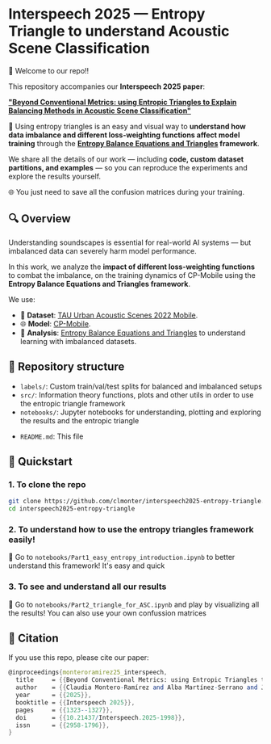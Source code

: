 # Interspeech 2025 — Entropy Triangle to understand Acoustic Scene Classification

🥳 Welcome to our repo!!

This repository accompanies our **Interspeech 2025 paper**:  

**["Beyond Conventional Metrics: using Entropic Triangles to Explain Balancing Methods in Acoustic Scene Classification"](https://www.isca-archive.org/interspeech_2025/monteroramirez25_interspeech.pdf)**

🤗 Using entropy triangles is an easy and visual way to **understand how data imbalance and different loss-weighting functions affect model training** through the **[Entropy Balance Equations and Triangles](https://github.com/FJValverde/EntropyTriangles.jl) framework**. 

We share all the details of our work — including **code, custom dataset partitions, and examples** — so you can reproduce the experiments and explore the results yourself.

🌐 You just need to save all the confusion matrices during your training.

## 🔍 Overview

Understanding soundscapes is essential for real-world AI systems — but imbalanced data can severely harm model performance.

In this work, we analyze the **impact of different loss-weighting functions** to combat the imbalance, on the training dynamics of CP-Mobile using the **Entropy Balance Equations and Triangles framework**.

We use:

- 🧠 **Dataset**: [TAU Urban Acoustic Scenes 2022 Mobile](https://zenodo.org/records/6337421).
- 🌐 **Model**: [CP-Mobile](https://github.com/fschmid56/cpjku_dcase23).
- 🔺 **Analysis**: [Entropy Balance Equations and Triangles](https://github.com/FJValverde/EntropyTriangles.jl) to understand learning with imbalanced datasets. 

## 📁 Repository structure

- `labels/`: Custom train/val/test splits for balanced and imbalanced setups
- `src/`: Information theory functions, plots and other utils in order to use the entropic triangle framework
- `notebooks/`: Jupyter notebooks for understanding, plotting and exploring the results and the entropic triangle
<!-- FVA: the following dir is not used in the repo, so I removed it
- `results/`: Saved confusion matrices during training and evaluation
-->
- `README.md`: This file

## 🚀 Quickstart

### 1. To clone the repo

```bash
git clone https://github.com/clmonter/interspeech2025-entropy-triangle.git
cd interspeech2025-entropy-triangle
```

### 2. To understand how to use the entropy triangles framework easily!

🤗 Go to `notebooks/Part1_easy_entropy_introduction.ipynb` to better understand this framework! It's easy and quick

### 3. To see and understand all our results

🤔 Go to `notebooks/Part2_triangle_for_ASC.ipynb` and play by visualizing all the results! You can also use your own confussion matrices

## 📜 Citation

If you use this repo, please cite our paper:

```mathematica
@inproceedings{monteroramirez25_interspeech,
  title     = {{Beyond Conventional Metrics: using Entropic Triangles to Explain Balancing Methods in Acoustic Scene Classification}},
  author    = {{Claudia Montero-Ramírez and Alba Martínez-Serrano and Jorge Garcelán-Gómez and Francisco J. Valverde-Albacete and Carmen Peláez-Moreno}},
  year      = {{2025}},
  booktitle = {{Interspeech 2025}},
  pages     = {{1323--1327}},
  doi       = {{10.21437/Interspeech.2025-1998}},
  issn      = {{2958-1796}},
}
```
